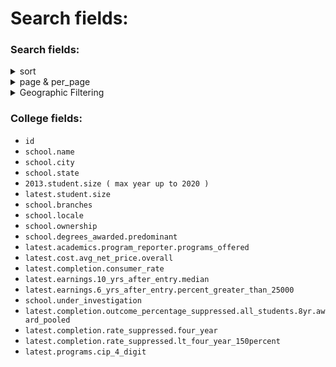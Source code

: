 # Search fields:



### Search fields:

<details>

<summary>sort</summary>

* asc&#x20;
* desc

***



**EX:**  [`https://api.data.gov/ed/collegescorecard/v1/schools.json?api_key={{API_KEY}}&sort=school.name:asc`](https://api.data.gov/ed/collegescorecard/v1/schools.json?api\_key=\{{API\_KEY\}}\&sort=school.name:asc)

</details>

<details>

<summary>page &#x26; per_page</summary>

**page**  - search api  page id&#x20;

**per\_page** - data limit per page ( max 100 )\


***

\
**EX:** [`https://api.data.gov/ed/collegescorecard/v1/schools.json?api_key={{API_KEY}}&fields=id,school.name&page=1&per_page=10`](https://api.data.gov/ed/collegescorecard/v1/schools.json?api\_key=\{{API\_KEY\}}\&school.degrees\_awarded.predominant=2,3\&fields=id,school.name,2021.student.size\&page=1\&per\_page=10)



</details>

<details>

<summary>Geographic Filtering</summary>



**options**:&#x20;

* state
* zip
* distance



#### State ➡️



school.state\[]: AR

school.state\[]: AZ

school.state\[]: CA



**EX:** [`https://api.data.gov/ed/collegescorecard/v1/schools.json?api_key={{API_KEY}}&fields=id,school.name&school.state[]=AR&school.state[]=CA`](https://api.data.gov/ed/collegescorecard/v1/schools.json?api\_key=\{{API\_KEY\}}\&fields=id,school.name\&school.state\[]=AR\&school.state\[]=CA)



**Check for state list:**

* [https://countrystatecity.in/](https://countrystatecity.in/)
* [https://www.back4app.com/database/back4app/usa-by-state](https://www.back4app.com/database/back4app/usa-by-state)
* [https://www.npmjs.com/package/country-state-city](https://www.npmjs.com/package/country-state-city)



***













</details>



### College fields:

* `id`
* `school.name`
* `school.city`
* `school.state`
* `2013.student.size ( max year up to 2020 )`
* `latest.student.size`
* `school.branches`
* `school.locale`
* `school.ownership`
* `school.degrees_awarded.predominant`
* `latest.academics.program_reporter.programs_offered`
* `latest.cost.avg_net_price.overall`
* `latest.completion.consumer_rate`
* `latest.earnings.10_yrs_after_entry.median`
* `latest.earnings.6_yrs_after_entry.percent_greater_than_25000`
* `school.under_investigation`
* `latest.completion.outcome_percentage_suppressed.all_students.8yr.award_pooled`
* `latest.completion.rate_suppressed.four_year`
* `latest.completion.rate_suppressed.lt_four_year_150percent`
* `latest.programs.cip_4_digit`
